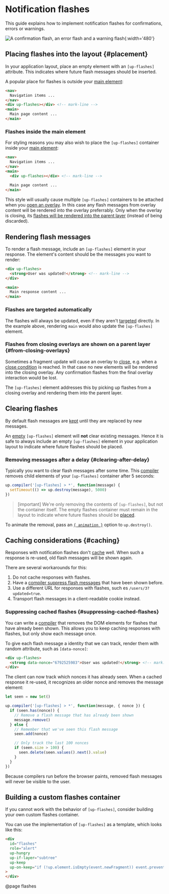 Notification flashes
====================

This guide explains how to implement notification flashes for confirmations, errors or warnings.

![A confirmation flash, an error flash and a warning flash](images/flashes.png){:width='480'}


Placing flashes into the layout {#placement}
-------------------------------

In your application layout, place an empty element with an `[up-flashes]` attribute. This indicates where future flash messages
should be inserted.

A popular place for flashes is outside your [main element](/main):

```html
<nav>
  Navigation items ...
</nav>
<div up-flashes></div> <!-- mark-line -->
<main>
  Main page content ...
</main>
```


### Flashes inside the main element

For styling reasons you may also wish to place the `[up-flashes]` container inside your [main element](/main):

```html
<nav>
  Navigation items ...
</nav>
<main>
  <div up-flashes></div> <!-- mark-line -->
  
  Main page content ...
</main>
```

This style will usually cause multiple `[up-flashes]` containers
to be attached when you [open an overlay](/opening-overlays). In this case any flash messages from overlay content will be rendered into
the overlay preferrably. Only when the overlay is closing, its
[flashes will be rendered into the parent layer](#from-closing-overlays) (instead of being discarded).


Rendering flash messages
------------------------

To render a flash message, include an `[up-flashes]` element in your response.
The element's content should be the messages you want to render:

```html
<div up-flashes>
  <strong>User was updated!</strong> <!-- mark-line -->
</div>

<main>
  Main response content ...
</main>
```

### Flashes are targeted automatically

The flashes will always be updated, even if they aren't [targeted](/targeting-fragments) directly.
In the example above, rendering `main` would also update the `[up-flashes]` element.


### Flashes from closing overlays are shown on a parent layer {#from-closing-overlays}

Sometimes a fragment update will cause an overlay to [close](/closing-overlays), e.g. when a
[close condition](/closing-overlays#close-conditions) is reached. In that case no new elements
will be rendered into the closing overlay. Any confirmation flashes from the final overlay interaction
would be lost.

The `[up-flashes]` element addresses this by picking up flashes from a closing overlay and rendering
them into the parent layer.



Clearing flashes
----------------

By default flash messages are [kept](/up-keep) until they are replaced by new messages.

An [empty](/up.element.isEmpty) `[up-flashes]` element will **not** clear existing messages.
Hence it is safe to always include an empty `[up-flashes]` element in your application layout to indicate
where future flashes should be placed.


### Removing messages after a delay {#clearing-after-delay}

Typically you want to clear flash messages after some time.
This [compiler](/enhancing-elements) removes child elements of your `[up-flashes]` container after 5 seconds: 


```js
up.compiler('[up-flashes] > *', function(message) {
  setTimeout(() => up.destroy(message), 5000)
})
```

> [important]
> We're only removing the contents of `[up-flashes]`, but not the container itself.
> The empty flashes container must remain in the layout to indicate where future flashes should be [placed](#placement).


To animate the removal, pass an [`{ animation }`](/up.destroy#options.animation) option to `up.destroy()`.


Caching considerations {#caching}
---------------------------------

Responses with notification flashes don't [cache](/caching) well.
When such a response is re-used, old flash messages will be shown again.

There are several workarounds for this:

1. Do not cache responses with flashes.
2. Have a [compiler suppress flash messages](#suppressing-cached-flashes-suppressing-cached-flashes) that have been shown before.
3. Use a different URL for responses with flashes, such es `/users/3?updated=true`.
4. Transport flash messages in a client-readable cookie instead.


### Suppressing cached flashes {#suppressing-cached-flashes}

You can write a [compiler](/enhancing-elements) that removes the DOM elements for flashes that have already been shown.
This allows you to keep caching responses with flashes, but only show each message once.

To give each flash message a identity that we can track, render them with random attribute, such as `[data-nonce]`: 


```html
<div up-flashes>
  <strong data-nonce="6792525983">User was updated!</strong> <!-- mark: data-nonce="6792525983" -->
</div>
```

The client can now track which nonces it has already seen. When a cached response it re-used,
it recognizes an older nonce and removes the message element:

```js
let seen = new Set()

up.compiler('[up-flashes] > *', function(message, { nonce }) {
  if (seen.has(nonce)) {
    // Remove a flash message that has already been shown
    message.remove()
  } else {
    // Remember that we've seen this flash message
    seen.add(nonce)

    // Only track the last 100 nonces
    if (seen.size > 100) {
      seen.delete(seen.values().next().value)
    }
  }
})
```

Because compilers run before the browser paints, removed flash messages will never
be visible to the user.


Building a custom flashes container
-----------------------------------

If you cannot work with the behavior of `[up-flashes]`, consider building your own custom flashes container.

You can use the implementation of `[up-flashes]` as a template, which looks like this:

```html
<div
  id="flashes"
  role="alert"
  up-hungry
  up-if-layer="subtree"
  up-keep
  up-on-keep="if (!up.element.isEmpty(event.newFragment)) event.preventDefault()"
>
</div>
```

@page flashes
